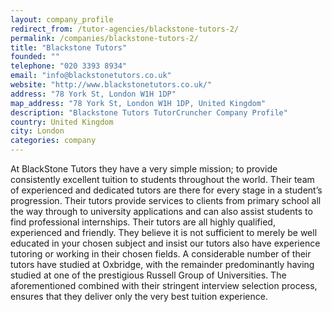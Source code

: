 ```yaml
---
layout: company_profile
redirect_from: /tutor-agencies/blackstone-tutors-2/
permalink: /companies/blackstone-tutors-2/
title: "Blackstone Tutors"
founded: ""
telephone: "020 3393 8934"
email: "info@blackstonetutors.co.uk"
website: "http://www.blackstonetutors.co.uk/"
address: "78 York St, London W1H 1DP"
map_address: "78 York St, London W1H 1DP, United Kingdom"
description: "Blackstone Tutors TutorCruncher Company Profile"
country: United Kingdom
city: London
categories: company
---
```

At BlackStone Tutors they have a very simple mission; to provide consistently excellent tuition to students throughout
the world. Their team of experienced and dedicated tutors are there for every stage in a student’s progression. Their
tutors provide services to clients from primary school all the way through to university applications and can also
assist students to find professional internships. Their tutors are all highly qualified, experienced and friendly. They
believe it is not sufficient to merely be well educated in your chosen subject and insist our tutors also have
experience tutoring or working in their chosen fields. A considerable number of their tutors have studied at Oxbridge,
with the remainder predominantly having studied at one of the prestigious Russell Group of Universities. The
aforementioned combined with their stringent interview selection process, ensures that they deliver only the very best
tuition experience.
